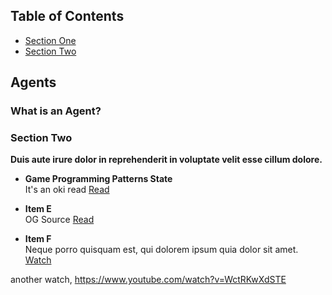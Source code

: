 ## Table of Contents

- [Section One](#section-one)
- [Section Two](#section-two)

## Agents

### What is an Agent?

### Section Two

**Duis aute irure dolor in reprehenderit in voluptate velit esse cillum dolore.**

- **Game Programming Patterns State**  
  It's an oki read
  [Read](https://gameprogrammingpatterns.com/state.html)

- **Item E**  
  OG Source
  [Read](https://www.patrickvanbergen.com/on_fsm/on_fsm.html)

- **Item F**  
  Neque porro quisquam est, qui dolorem ipsum quia dolor sit amet.  
  [Watch](https://www.youtube.com/watch?v=m9eHViDPAJQ&t)

another watch, https://www.youtube.com/watch?v=WctRKwXdSTE
